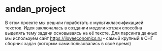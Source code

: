 # andan_project
В этом проекте мы решили поработать с мультиклассификацией текстов. Идея заключалась в создании модели котрая способна выделять тему задачи основываясь на её тексте. Для парсинга данных мы используем сайт https://iloveeconomics.ru - самый крупный в СНГ сборник задач (которым сами пользовались в своё время)
